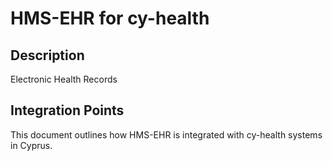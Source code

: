 # HMS-EHR for cy-health

## Description

Electronic Health Records

## Integration Points

This document outlines how HMS-EHR is integrated with cy-health systems in Cyprus.
